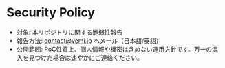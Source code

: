 # Security Policy

- 対象: 本リポジトリに関する脆弱性報告
- 報告方法: contact@vemi.jp へメール（日本語/英語）
- 公開範囲: PoC性質上、個人情報や機密は含めない運用方針です。万一の混入を見つけた場合は速やかにご連絡ください。
